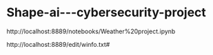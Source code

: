 # Shape-ai---cybersecurity-project

http://localhost:8889/notebooks/Weather%20project.ipynb

http://localhost:8889/edit/winfo.txt#
